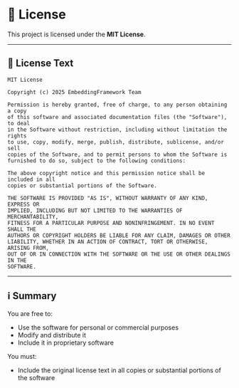 # 📜 License

This project is licensed under the **MIT License**.

---

## 📄 License Text

```
MIT License

Copyright (c) 2025 EmbeddingFramework Team

Permission is hereby granted, free of charge, to any person obtaining a copy
of this software and associated documentation files (the "Software"), to deal
in the Software without restriction, including without limitation the rights
to use, copy, modify, merge, publish, distribute, sublicense, and/or sell
copies of the Software, and to permit persons to whom the Software is
furnished to do so, subject to the following conditions:

The above copyright notice and this permission notice shall be included in all
copies or substantial portions of the Software.

THE SOFTWARE IS PROVIDED "AS IS", WITHOUT WARRANTY OF ANY KIND, EXPRESS OR
IMPLIED, INCLUDING BUT NOT LIMITED TO THE WARRANTIES OF MERCHANTABILITY,
FITNESS FOR A PARTICULAR PURPOSE AND NONINFRINGEMENT. IN NO EVENT SHALL THE
AUTHORS OR COPYRIGHT HOLDERS BE LIABLE FOR ANY CLAIM, DAMAGES OR OTHER
LIABILITY, WHETHER IN AN ACTION OF CONTRACT, TORT OR OTHERWISE, ARISING FROM,
OUT OF OR IN CONNECTION WITH THE SOFTWARE OR THE USE OR OTHER DEALINGS IN THE
SOFTWARE.
```

---

## ℹ️ Summary
You are free to:
- Use the software for personal or commercial purposes
- Modify and distribute it
- Include it in proprietary software

You must:
- Include the original license text in all copies or substantial portions of the software
